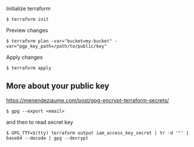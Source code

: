 

Initialize terraform
```
$ terraform init
```

Preview changes
```
$ terraform plan -var="bucket=my-bucket" -var="pgp_key_path=/path/to/public/key"
```

Apply changes
```
$ terraform apply
```


## More about your public key

https://menendezjaume.com/post/gpg-encrypt-terraform-secrets/

```
$ gpg --export <email>
```

and then to read secret key
```
$ GPG_TTY=$(tty) terraform output iam_access_key_secret | tr -d '"' | base64 --decode | gpg --decrypt
```
